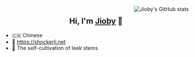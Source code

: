 <img align="right" src="https://github-readme-stats.vercel.app/api?username=shockerli&show_icons=true&icon_color=0366d6&text_color=24292e&bg_color=ffffff&hide_title=true" alt="Jioby's GitHub stats" />

<h2 align="center">Hi, I'm <a href="https://shockerli.net">Jioby</a> 🎉</h1>

- 🇨🇳 Chinese
- 📝 https://shockerli.net
- 🥬 The self-cultivation of leek stems
